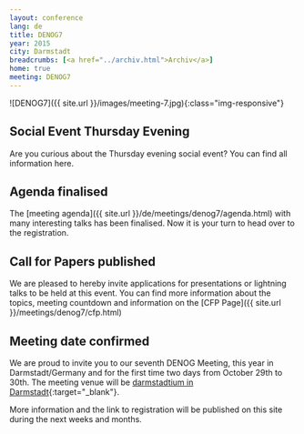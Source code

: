 ```yaml
---
layout: conference
lang: de
title: DENOG7
year: 2015
city: Darmstadt
breadcrumbs: [<a href="../archiv.html">Archiv</a>]
home: true
meeting: DENOG7
---
```

![DENOG7]({{ site.url }}/images/meeting-7.jpg){:class="img-responsive"}

## Social Event Thursday Evening

Are you curious about the Thursday evening social event? You can find all information here.

## Agenda finalised

The [meeting agenda]({{ site.url }}/de/meetings/denog7/agenda.html) with many interesting talks has been finalised. Now it is your turn to head over to the registration.

## Call for Papers published

We are pleased to hereby invite applications for presentations or lightning talks to be held at this event.
You can find more information about the topics, meeting countdown and information on the [CFP Page]({{ site.url }}/meetings/denog7/cfp.html)

## Meeting date confirmed

We are proud to invite you to our seventh DENOG Meeting, this year in Darmstadt/Germany and for the first time two days from October 29th to 30th. The meeting venue will be [darmstadtium in Darmstadt](http://www.darmstadtium.de/index.cfm/sp_id/2/){:target="_blank"}.

More information and the link to registration will be published on this site during the next weeks and months.
